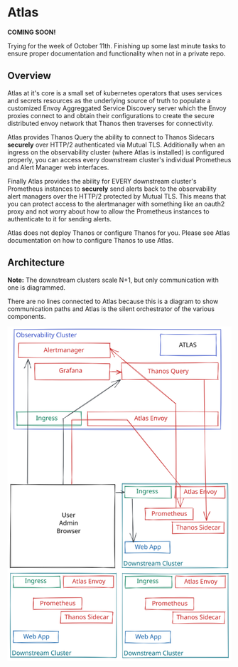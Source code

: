 # Atlas

**COMING SOON!**

Trying for the week of October 11th. Finishing up some last minute tasks to ensure proper documentation and functionality when not in a private repo.

## Overview

Atlas at it's core is a small set of kubernetes operators that uses services and secrets resources as the underlying source of truth to populate a customized Envoy Aggreggated Service Discovery server which the Envoy proxies connect to and obtain their configurations to create the secure distributed envoy network that Thanos then traverses for connectivity.

Atlas provides Thanos Query the ability to connect to Thanos Sidecars **securely** over HTTP/2 authenticated via Mutual TLS. Additionally when an ingress on the observability cluster (where Atlas is installed) is configured properly, you can access every downstream cluster's individual Prometheus and Alert Manager web interfaces.

Finally Atlas provides the ability for EVERY downstream cluster's Prometheus instances to **securely** send alerts back to the observability alert managers over the HTTP/2 protected by Mutual TLS. This means that you can protect access to the alertmanager with something like an oauth2 proxy and not worry about how to allow the Prometheus instances to authenticate to it for sending alerts.

Atlas does not deploy Thanos or configure Thanos for you. Please see Atlas documentation on how to configure Thanos to use Atlas.

## Architecture

**Note:** The downstream clusters scale N+1, but only communication with one is diagrammed.

There are no lines connected to Atlas because this is a diagram to show communication paths and Atlas is the silent orchestrator of the various components.

![Atlas Architecture](./resources/atlas-architecture.svg)
